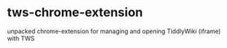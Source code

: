 tws-chrome-extension
====================

unpacked chrome-extension for managing and opening TiddlyWiki (iframe) with TWS
